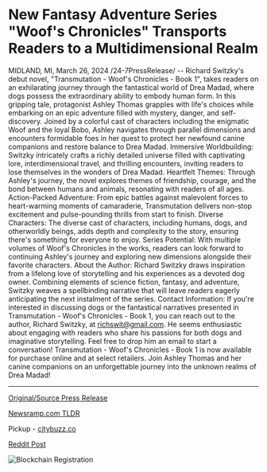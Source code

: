 # New Fantasy Adventure Series "Woof's Chronicles" Transports Readers to a Multidimensional Realm

MIDLAND, MI, March 26, 2024 /24-7PressRelease/ -- Richard Switzky's debut novel, "Transmutation - Woof's Chronicles - Book 1", takes readers on an exhilarating journey through the fantastical world of Drea Madad, where dogs possess the extraordinary ability to embody human form.   In this gripping tale, protagonist Ashley Thomas grapples with life's choices while embarking on an epic adventure filled with mystery, danger, and self-discovery. Joined by a colorful cast of characters including the enigmatic Woof and the loyal Bobo, Ashley navigates through parallel dimensions and encounters formidable foes in her quest to protect her newfound canine companions and restore balance to Drea Madad.  Immersive Worldbuilding: Switzky intricately crafts a richly detailed universe filled with captivating lore, interdimensional travel, and thrilling encounters, inviting readers to lose themselves in the wonders of Drea Madad.  Heartfelt Themes: Through Ashley's journey, the novel explores themes of friendship, courage, and the bond between humans and animals, resonating with readers of all ages.  Action-Packed Adventure: From epic battles against malevolent forces to heart-warming moments of camaraderie, Transmutation delivers non-stop excitement and pulse-pounding thrills from start to finish.  Diverse Characters: The diverse cast of characters, including humans, dogs, and otherworldly beings, adds depth and complexity to the story, ensuring there's something for everyone to enjoy.  Series Potential: With multiple volumes of Woof's Chronicles in the works, readers can look forward to continuing Ashley's journey and exploring new dimensions alongside their favorite characters.  About the Author: Richard Switzky draws inspiration from a lifelong love of storytelling and his experiences as a devoted dog owner. Combining elements of science fiction, fantasy, and adventure, Switzky weaves a spellbinding narrative that will leave readers eagerly anticipating the next instalment of the series.  Contact Information: If you're interested in discussing dogs or the fantastical narratives presented in Transmutation - Woof's Chronicles - Book 1, you can reach out to the author, Richard Switzky, at richswit@gmail.com.  He seems enthusiastic about engaging with readers who share his passions for both dogs and imaginative storytelling. Feel free to drop him an email to start a conversation!  Transmutation - Woof's Chronicles - Book 1 is now available for purchase online and at select retailers.   Join Ashley Thomas and her canine companions on an unforgettable journey into the unknown realms of Drea Madad! 

---

[Original/Source Press Release](https://www.24-7pressrelease.com/press-release/509541/new-fantasy-adventure-series-woofs-chronicles-transports-readers-to-a-multidimensional-realm)
                    

[Newsramp.com TLDR](https://newsramp.com/curated-news/new-fantasy-novel-takes-readers-on-an-epic-adventure-through-the-world-of-drea-madad/92b1ea5a9c4a8828af92dddd66db63a9) 


Pickup - [citybuzz.co](https://citybuzz.co/2024/03/26/unleash-your-imagination-woof-s-chronicles-blends-fantasy-and-canine-camaraderie)
 



[Reddit Post](https://www.reddit.com/r/GamingNewsRamp/comments/1bo1nxk/new_fantasy_novel_takes_readers_on_an_epic/) 



![Blockchain Registration](https://cdn.newsramp.app/24-7PressRelease/qrcode/243/26/joltJ890.webp)